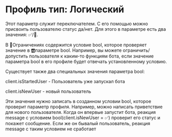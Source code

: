 # Профиль тип: Логический

Этот параметр служит переключателем. 
С его помощью можно присвоить пользователю статус да/нет. Для этого в параметре есть два значения: ✅/🚫. 

В 🚧Ограничениях содержится условие bool, которое проверяет значение в 
🆎параметре bool. Например, вы можете ограничить/допустить пользователя к каким-то функциям 
бота, если значение параметра bool в его профиле будет отвечать установленному условию.


Существует также два специальных значения параметра bool: 

client.isStartedUser - Пользователь уже запускал бота

client.isNewUser - новый пользователь

Эти значения нужно записать в созданном условии bool, которое проверит параметр профиля. Например, можно написать приветствие для нового пользователя. Когда он впервые запустит бота, реакция message с условием bool(client.isNewUser = ✅) проверит его статус и покажет сообщение. Если же он бывалый пользователь, реакция message с таким условием не сработает





